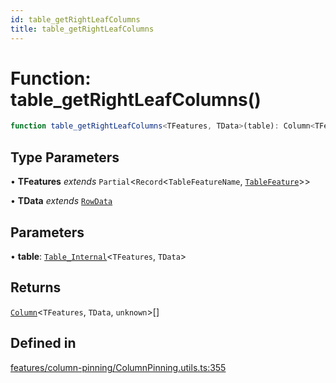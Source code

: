 ```yaml
---
id: table_getRightLeafColumns
title: table_getRightLeafColumns
---
```


# Function: table\_getRightLeafColumns()

```ts
function table_getRightLeafColumns<TFeatures, TData>(table): Column<TFeatures, TData, unknown>[]
```

## Type Parameters

• **TFeatures** *extends* `Partial`\<`Record`\<`TableFeatureName`, [`TableFeature`](../interfaces/tablefeature.md)\>\>

• **TData** *extends* [`RowData`](../type-aliases/rowdata.md)

## Parameters

• **table**: [`Table_Internal`](../type-aliases/table_internal.md)\<`TFeatures`, `TData`\>

## Returns

[`Column`](../type-aliases/column.md)\<`TFeatures`, `TData`, `unknown`\>[]

## Defined in

[features/column-pinning/ColumnPinning.utils.ts:355](https://github.com/TanStack/table/blob/main/packages/table-core/src/features/column-pinning/ColumnPinning.utils.ts#L355)
